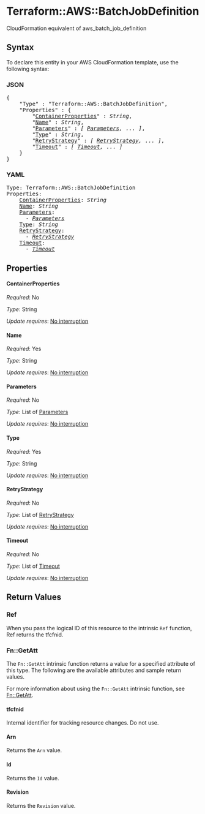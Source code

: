 # Terraform::AWS::BatchJobDefinition

CloudFormation equivalent of aws_batch_job_definition

## Syntax

To declare this entity in your AWS CloudFormation template, use the following syntax:

### JSON

<pre>
{
    "Type" : "Terraform::AWS::BatchJobDefinition",
    "Properties" : {
        "<a href="#containerproperties" title="ContainerProperties">ContainerProperties</a>" : <i>String</i>,
        "<a href="#name" title="Name">Name</a>" : <i>String</i>,
        "<a href="#parameters" title="Parameters">Parameters</a>" : <i>[ <a href="parameters.md">Parameters</a>, ... ]</i>,
        "<a href="#type" title="Type">Type</a>" : <i>String</i>,
        "<a href="#retrystrategy" title="RetryStrategy">RetryStrategy</a>" : <i>[ <a href="retrystrategy.md">RetryStrategy</a>, ... ]</i>,
        "<a href="#timeout" title="Timeout">Timeout</a>" : <i>[ <a href="timeout.md">Timeout</a>, ... ]</i>
    }
}
</pre>

### YAML

<pre>
Type: Terraform::AWS::BatchJobDefinition
Properties:
    <a href="#containerproperties" title="ContainerProperties">ContainerProperties</a>: <i>String</i>
    <a href="#name" title="Name">Name</a>: <i>String</i>
    <a href="#parameters" title="Parameters">Parameters</a>: <i>
      - <a href="parameters.md">Parameters</a></i>
    <a href="#type" title="Type">Type</a>: <i>String</i>
    <a href="#retrystrategy" title="RetryStrategy">RetryStrategy</a>: <i>
      - <a href="retrystrategy.md">RetryStrategy</a></i>
    <a href="#timeout" title="Timeout">Timeout</a>: <i>
      - <a href="timeout.md">Timeout</a></i>
</pre>

## Properties

#### ContainerProperties

_Required_: No

_Type_: String

_Update requires_: [No interruption](https://docs.aws.amazon.com/AWSCloudFormation/latest/UserGuide/using-cfn-updating-stacks-update-behaviors.html#update-no-interrupt)

#### Name

_Required_: Yes

_Type_: String

_Update requires_: [No interruption](https://docs.aws.amazon.com/AWSCloudFormation/latest/UserGuide/using-cfn-updating-stacks-update-behaviors.html#update-no-interrupt)

#### Parameters

_Required_: No

_Type_: List of <a href="parameters.md">Parameters</a>

_Update requires_: [No interruption](https://docs.aws.amazon.com/AWSCloudFormation/latest/UserGuide/using-cfn-updating-stacks-update-behaviors.html#update-no-interrupt)

#### Type

_Required_: Yes

_Type_: String

_Update requires_: [No interruption](https://docs.aws.amazon.com/AWSCloudFormation/latest/UserGuide/using-cfn-updating-stacks-update-behaviors.html#update-no-interrupt)

#### RetryStrategy

_Required_: No

_Type_: List of <a href="retrystrategy.md">RetryStrategy</a>

_Update requires_: [No interruption](https://docs.aws.amazon.com/AWSCloudFormation/latest/UserGuide/using-cfn-updating-stacks-update-behaviors.html#update-no-interrupt)

#### Timeout

_Required_: No

_Type_: List of <a href="timeout.md">Timeout</a>

_Update requires_: [No interruption](https://docs.aws.amazon.com/AWSCloudFormation/latest/UserGuide/using-cfn-updating-stacks-update-behaviors.html#update-no-interrupt)

## Return Values

### Ref

When you pass the logical ID of this resource to the intrinsic `Ref` function, Ref returns the tfcfnid.

### Fn::GetAtt

The `Fn::GetAtt` intrinsic function returns a value for a specified attribute of this type. The following are the available attributes and sample return values.

For more information about using the `Fn::GetAtt` intrinsic function, see [Fn::GetAtt](https://docs.aws.amazon.com/AWSCloudFormation/latest/UserGuide/intrinsic-function-reference-getatt.html).

#### tfcfnid

Internal identifier for tracking resource changes. Do not use.

#### Arn

Returns the <code>Arn</code> value.

#### Id

Returns the <code>Id</code> value.

#### Revision

Returns the <code>Revision</code> value.

